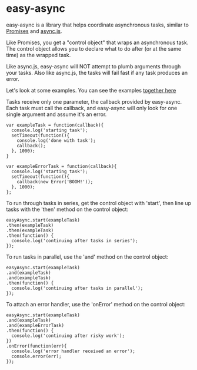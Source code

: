 # easy-async

easy-async is a library that helps coordinate asynchronous tasks, similar to [Promises](https://www.promisejs.org/) and [async.js](https://github.com/caolan/async).

Like Promises, you get a "control object" that wraps an asynchronous task. The control object allows you to declare what to do after (or at the same time) as the wrapped task.

Like async.js, easy-async will NOT attempt to plumb arguments through your tasks.  Also like async.js, the tasks will fail fast if any task produces an error.

Let's look at some examples.  You can see the examples [together here](/easy-async/blob/master/example.js)

Tasks receive only one parameter, the callback provided by easy-async.  Each task must call the callback, and easy-async will only look for one single argument and assume it's an error.

    var exampleTask = function(callback){
      console.log('starting task');
      setTimeout(function(){
        console.log('done with task');
        callback();
      }, 1000);
    }

    var exampleErrorTask = function(callback){
      console.log('starting task');
      setTimeout(function(){
        callback(new Error('BOOM!'));
      }, 1000);
    };

To run through tasks in series, get the control object with 'start', then line up tasks with the 'then' method on the control object:

    easyAsync.start(exampleTask)
    .then(exampleTask)
    .then(exampleTask)
    .then(function() {
      console.log('continuing after tasks in series');
    });

To run tasks in parallel, use the 'and' method on the control object:

    easyAsync.start(exampleTask)
    .and(exampleTask)
    .and(exampleTask)
    .then(function() {
      console.log('continuing after tasks in parallel');
    });

To attach an error handler, use the 'onError' method on the control object:


    easyAsync.start(exampleTask)
    .and(exampleTask)
    .and(exampleErrorTask)
    .then(function() {
      console.log('continuing after risky work');
    })
    .onError(function(err){
      console.log('error handler received an error');
      console.error(err);
    });
